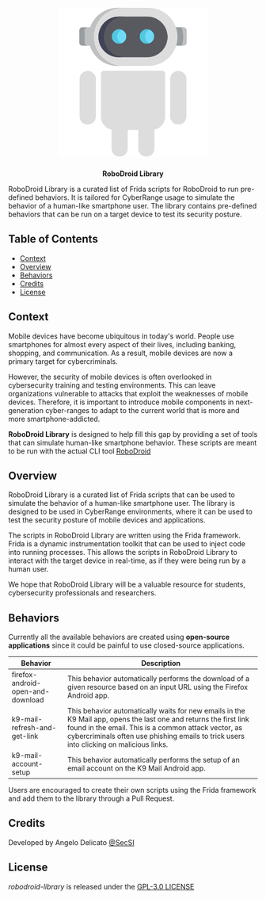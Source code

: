 <h1 align="center">
  <br>
    <img src="https://raw.githubusercontent.com/cybersecsi/robodroid-library/main/logo.png" alt= "robodroid" width="300px">
</h1>
<p align="center">
    <b>RoboDroid Library</b>
<p>
RoboDroid Library is a curated list of Frida scripts for RoboDroid to run pre-defined behaviors. It is tailored for CyberRange usage to simulate the behavior of a human-like smartphone user. The library contains pre-defined behaviors that can be run on a target device to test its security posture.

<!-- omit in toc -->
## Table of Contents
- [Context](#context)
- [Overview](#overview)
- [Behaviors](#behaviors)
- [Credits](#credits)
- [License](#license)


## Context
Mobile devices have become ubiquitous in today's world. People use smartphones for almost every aspect of their lives, including banking, shopping, and communication. As a result, mobile devices are now a primary target for cybercriminals.

However, the security of mobile devices is often overlooked in cybersecurity training and testing environments. This can leave organizations vulnerable to attacks that exploit the weaknesses of mobile devices. Therefore, it is important to introduce mobile components in next-generation cyber-ranges to adapt to the current world that is more and more smartphone-addicted.

**RoboDroid Library** is designed to help fill this gap by providing a set of tools that can simulate human-like smartphone behavior. 
These scripts are meant to be run with the actual CLI tool [RoboDroid](https://github.com/cybersecsi/robodroid)

## Overview
RoboDroid Library is a curated list of Frida scripts that can be used to simulate the behavior of a human-like smartphone user. The library is designed to be used in CyberRange environments, where it can be used to test the security posture of mobile devices and applications.

The scripts in RoboDroid Library are written using the Frida framework. Frida is a dynamic instrumentation toolkit that can be used to inject code into running processes. This allows the scripts in RoboDroid Library to interact with the target device in real-time, as if they were being run by a human user.

We hope that RoboDroid Library will be a valuable resource for students, cybersecurity professionals and researchers.

## Behaviors
Currently all the available behaviors are created using **open-source applications** since it could be painful to use closed-source applications.

| **Behavior** | **Description** |
|---|---|
| firefox-android-open-and-download | This behavior automatically performs the download of a given resource based on an input URL using the Firefox Android app. |
| k9-mail-refresh-and-get-link | This behavior automatically waits for new emails in the K9 Mail app, opens the last one and returns the first link found in the email. This is a common attack vector, as cybercriminals often use phishing emails to trick users into clicking on malicious links. |
| k9-mail-account-setup | This behavior automatically performs the setup of an email account on the K9 Mail Android app. |

Users are encouraged to create their own scripts using the Frida framework and add them to the library through a Pull Request.

## Credits

Developed by Angelo Delicato [@SecSI](https://secsi.io)

## License

_robodroid-library_ is released under the [GPL-3.0 LICENSE](https://github.com/cybersecsi/robodroid-library/blob/main/LICENSE)
